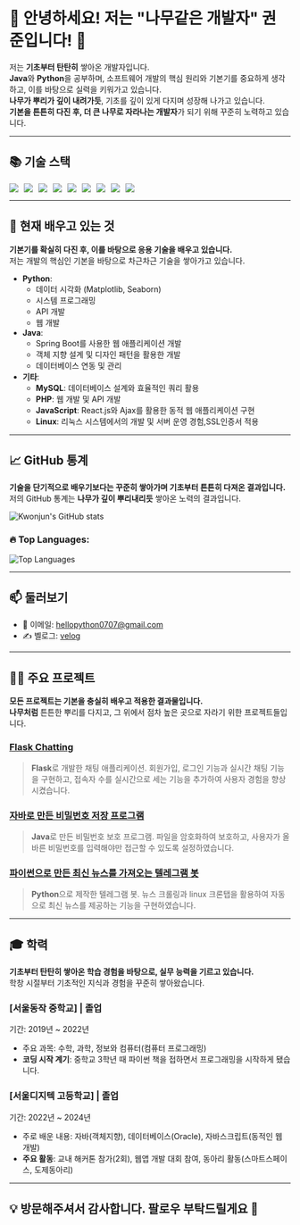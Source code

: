 # 👋 안녕하세요! 저는 "나무같은 개발자" 권준입니다! 🌳

저는 **기초부터 탄탄히** 쌓아온 개발자입니다.  
**Java**와 **Python**을 공부하며, 소프트웨어 개발의 핵심 원리와 기본기를 중요하게 생각하고, 이를 바탕으로 실력을 키워가고 있습니다.  
**나무가 뿌리가 깊이 내려가듯**, 기초를 깊이 있게 다지며 성장해 나가고 있습니다.  
**기본을 튼튼히 다진 후, 더 큰 나무로 자라나는 개발자**가 되기 위해 꾸준히 노력하고 있습니다.

---

## 📚 기술 스택

<div style="display: flex; gap: 10px;">
  <img src="https://img.shields.io/badge/Python-3776AB?style=for-the-badge&logo=python&logoColor=white" />
  <img src="https://img.shields.io/badge/Java-007396?style=for-the-badge&logo=java&logoColor=white" />
  <img src="https://img.shields.io/badge/JavaScript-F7DF1E?style=for-the-badge&logo=javascript&logoColor=black" />
  <img src="https://img.shields.io/badge/HTML-E34F26?style=for-the-badge&logo=html5&logoColor=white" />
  <img src="https://img.shields.io/badge/CSS-1572B6?style=for-the-badge&logo=css3&logoColor=white" />
  <img src="https://img.shields.io/badge/Oracle-F80000?style=for-the-badge&logo=oracle&logoColor=white" />
  <img src="https://img.shields.io/badge/MySQL-4479A1?style=for-the-badge&logo=mysql&logoColor=white" />
  <img src="https://img.shields.io/badge/PHP-777BB4?style=for-the-badge&logo=php&logoColor=white" />
  <img src="https://img.shields.io/badge/Linux-FCC624?style=for-the-badge&logo=linux&logoColor=white" />
</div>

---

## 🌱 현재 배우고 있는 것

**기본기를 확실히 다진 후, 이를 바탕으로 응용 기술을 배우고 있습니다.**  
저는 개발의 핵심인 기본을 바탕으로 차근차근 기술을 쌓아가고 있습니다.

- **Python**:
  - 데이터 시각화 (Matplotlib, Seaborn)
  - 시스템 프로그래밍
  - API 개발
  - 웹 개발 
- **Java**:
  - Spring Boot를 사용한 웹 애플리케이션 개발
  - 객체 지향 설계 및 디자인 패턴을 활용한 개발
  - 데이터베이스 연동 및 관리
- **기타**:
  - **MySQL**: 데이터베이스 설계와 효율적인 쿼리 활용
  - **PHP**: 웹 개발 및 API 개발
  - **JavaScript**: React.js와 Ajax를 활용한 동적 웹 애플리케이션 구현
  - **Linux**: 리눅스 시스템에서의 개발 및 서버 운영 경험,SSL인증서 적용

---

## 📈 GitHub 통계

**기술을 단기적으로 배우기보다는 꾸준히 쌓아가며 기초부터 튼튼히 다져온 결과입니다.**  
저의 GitHub 통계는 **나무가 깊이 뿌리내리듯** 쌓아온 노력의 결과입니다.

![Kwonjun's GitHub stats](https://github-readme-stats.vercel.app/api?username=jun060703&show_icons=true&count_private=true&hide_title=true&theme=blue-green)

### 🔥 Top Languages:
![Top Languages](https://github-readme-stats.vercel.app/api/top-langs/?username=jun060703&theme=blue-green)

---

## 📫 둘러보기

- 📧 이메일: [hellopython0707@gmail.com](mailto:hellopython0707@gmail.com)  
- ✍️ 벨로그: [velog](https://velog.io/@jun060703/posts)

---

## 🧑‍💻 주요 프로젝트

**모든 프로젝트는 기본을 충실히 배우고 적용한 결과물입니다.**  
**나무처럼** 튼튼한 뿌리를 다지고, 그 위에서 점차 높은 곳으로 자라기 위한 프로젝트들입니다.

### [Flask Chatting](https://github.com/jun060703/flask_chat)  
> **Flask**로 개발한 채팅 애플리케이션. 회원가입, 로그인 기능과 실시간 채팅 기능을 구현하고, 접속자 수를 실시간으로 세는 기능을 추가하여 사용자 경험을 향상시켰습니다.

### [자바로 만든 비밀번호 저장 프로그램](https://github.com/jun060703/txtsecurior)  
> **Java**로 만든 비밀번호 보호 프로그램. 파일을 암호화하여 보호하고, 사용자가 올바른 비밀번호를 입력해야만 접근할 수 있도록 설정하였습니다.

### [파이썬으로 만든 최신 뉴스를 가져오는 텔레그램 봇](https://github.com/jun060703/telegram_botUse_News)  
> **Python**으로 제작한 텔레그램 봇. 뉴스 크롤링과 linux 크론탭을 활용하여 자동으로 최신 뉴스를 제공하는 기능을 구현하였습니다.

---

## 🎓 학력

**기초부터 탄탄히 쌓아온 학습 경험을 바탕으로, 실무 능력을 기르고 있습니다.**  
학창 시절부터 기초적인 지식과 경험을 꾸준히 쌓아왔습니다.

### [서울동작 중학교] | **졸업**  
기간: 2019년 ~ 2022년  
- 주요 과목: 수학, 과학, 정보와 컴퓨터(컴퓨터 프로그래밍)  
- **코딩 시작 계기**: 중학교 3학년 때 파이썬 책을 접하면서 프로그래밍을 시작하게 됐습니다.

### [서울디지텍 고등학교] | **졸업**  
기간: 2022년 ~ 2024년  
- 주로 배운 내용: 자바(객체지향), 데이터베이스(Oracle), 자바스크립트(동적인 웹 개발)  
- **주요 활동**: 교내 해커톤 참가(2회), 웹앱 개발 대회 참여, 동아리 활동(스마트스페이스, 도제동아리)

---

## 💡 방문해주셔서 감사합니다. 팔로우 부탁드릴게요 🚀

